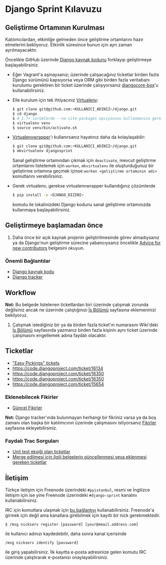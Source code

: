 # Django Sprint Kılavuzu

## Geliştirme Ortamının Kurulması

Katılımcılardan, etkinliğe gelmeden önce geliştirme ortamlarını hazır
etmelerini bekliyoruz. Etkinlik süresince bunun için ayrı zaman
ayrılmayacaktır.

Öncelikle GitHub üzerinde [Django kaynak kodunu][dj-gh] forklayıp geliştirmeye
başlayabilirsiniz.

* Eğer Vagrant'a aşinaysanız; üzerinde çalışacağınız ticketlar birden fazla
  Django sürümünü kapsıyorsa veya ORM gibi birden fazla veritabanı kurulumu
  gerektiren bir ticket üzerinde çalışıyorsanız [djangocore-box][dj-box]'u
  kullanabilirsiniz.

[dj-gh]: https://github.com/django/django
[dj-box]: https://github.com/jphalip/djangocore-box

* Elle kurulum için tek ihtiyacınız [Virtualenv][dj-venv]:

  ```sh
  $ git clone git@github.com:<KULLANICI_ADINIZ>/django.git
  $ cd django
  $ # 1.7+ sürümlerde --no-site-packages opsiyonunu kullanmanıza gerek yok
  $ virtualenv venv
  $ source venv/bin/activate.sh
  ```

[dj-venv]: http://www.virtualenv.org/

* [Virtualenvwrapper][dj-vw]'ı kullanırsanız hayatınız daha da kolaylaşabilir:

  ```sh
  $ git clone git@github.com:<KULLANICI_ADINIZ>/django.git
  $ mkvirtualenv djangosprint
  ```

  Sanal geliştirme ortamından çıkmak için `deactivate`, mevcut geliştirme
  ortamlarını listelemek için `workon`, `mkvirtualenv` ile oluşturduğunuz bir
  geliştirme ortamına geçmek içinse `workon <geliştirme ortamının adı>`
  komutlarını verebilirsiniz.

[dj-vw]: http://virtualenvwrapper.readthedocs.org/en/latest/

* Gerek virtualenv, gerekse virtualenvwrapper kullandığınız çözümlerde

  ```sh
  $ pip install -e <DJANGO_DIZINI>
  ```

  komutu ile lokalinizdeki Django kodunu sanal geliştirme ortamınızda
  kullanmaya başlayabilirsiniz.


## Geliştirmeye başlamadan önce

1. Daha önce bir açık kaynak projenin geliştirilmesinde görev almadıysanız ya
   da Django'nun geliştirme sürecine yabancıysanız öncelikle
   [Advice for new contributors][dj-newbie] belgesini okuyun.

### Önemli Bağlantılar

* [Django kaynak kodu](https://github.com/django/django)
* [Django tracker](https://code.djangoproject.com/query)

[dj-newbie]: https://docs.djangoproject.com/en/dev/internals/contributing/new-contributors/


## Workflow

**Not:** Bu belgede listelenen ticketlardan biri üzerinde çalışmak zorunda
değilsiniz ancak ne üzerinde çalıştığınızı [İş Bölümü][dj-is] sayfasına
eklemeninizi bekliyoruz.

1. Çalışmak istediğiniz bir ya da birden fazla ticket'ın numarasını Wiki'deki
   [İş Bölümü][dj-is] sayfasında yazmanız birden fazla kişinin aynı ticket
   üzerinde çalışmasını engellemek adına faydalı olacaktır.

[dj-is]: https://github.com/pyistanbul/sprints/wiki/%C4%B0%C5%9F-B%C3%B6l%C3%BCm%C3%BC


## Ticketlar

* ["Easy Pickings" tickets](https://code.djangoproject.com/query?status=!closed&easy=1)
* https://code.djangoproject.com/ticket/16134
* https://code.djangoproject.com/ticket/16350
* https://code.djangoproject.com/ticket/16350
* https://code.djangoproject.com/ticket/15654

### Eklenebilecek Fikirler

* [Güncel Fikirler][dj-ideas]

**Not:** Django tracker'ında bulunmayan herhangi bir fikriniz varsa ya da boş zamanı
olan başka bir katılımcının üzerinde çalışmasını istiyorsanız
[Fikirler][dj-ideas] sayfasına ekleyebilirsiniz.

[dj-ideas]: https://github.com/pyistanbul/sprints/wiki/Fikirler

### Faydalı Trac Sorguları

* [Unit test eksiği olan ticketlar][dj-unittest]
* [Merge edilmesi için ilgili belgelerin güncellenmesi veya eklenmesi gereken
  ticketlar][dj-doc]

[dj-unittest]:
https://code.djangoproject.com/query?status=!closed&needs_tests=1&stage=Accepted&order=priority
[dj-doc]:
https://code.djangoproject.com/query?status=!closed&needs_better_patch=0&needs_tests=0&needs_docs=1&has_patch=1&stage=Accepted&order=priority


## İletişim

Türkçe iletişim için Freenode üzerindeki `#pyistanbul`, resmi ve İngilizce
iletişim için ise yine Freenode üzerindeki `#django-sprint` kanalını
kullanabilirsiniz.

IRC için komutlara ulaşmak için [bu bağlantıyı](http://meta.wikimedia.org/wiki/IRC_instructions#Register_your_nickname.2C_identify.2C_and_enforce) kullanabilirsiniz. Freenode'a girmek için değil ama kanallara girebilmek için kayıtlı bir nick gerekmektedir.
    
    $ /msg nickserv register [password] [your@email.address.com]

ile kullanıcı adınızı kaydedebilir, daha sonra kanal içerisinde 
 
    /msg nickserv identify [password]

ile giriş yapabilirsiniz. İlk kayıtta e-posta adresinize gelen komutu IRC üzerinde çalıştırarak e-postanızı onaylayabilirsiniz.
